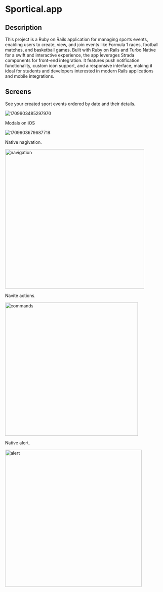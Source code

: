 # Sportical.app

## Description

This project is a Ruby on Rails application for managing sports events, enabling users to create, 
view, and join events like Formula 1 races, football matches, and basketball games. Built 
with Ruby on Rails and Turbo Native for a swift and interactive experience, the app leverages 
Strada components for front-end integration. It features push notification functionality, custom 
icon support, and a responsive interface, making it ideal for students and developers interested 
in modern Rails applications and mobile integrations.

## Screens

See your created sport events ordered by date and their details.

![1709903485297970](https://github.com/anchietajunior/sporticalapp/assets/8007754/662db78a-570a-4360-9c14-5ff01f4057d0)


Modals on iOS

![1709903679687718](https://github.com/anchietajunior/sporticalapp/assets/8007754/4589400f-b16a-4af7-b6c2-189cf876b921)


Native nagivation.

<img width="450" alt="navigation" src="https://github.com/anchietajunior/sporticalapp/assets/8007754/f86f6ba9-fa1b-49e5-9095-b89a1a159299">

Navite actions.

<img width="430" alt="commands" src="https://github.com/anchietajunior/sporticalapp/assets/8007754/1fc1fb82-10a7-4ab1-a5a3-9d156d2a5a56">

Native alert.

<img width="442" alt="alert" src="https://github.com/anchietajunior/sporticalapp/assets/8007754/86ba4036-f5ac-4d08-8925-e8b9951775ae">

